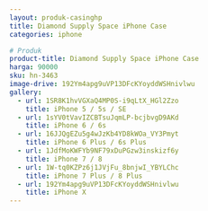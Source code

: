 ```yaml
---
layout: produk-casinghp
title: Diamond Supply Space iPhone Case
categories: iphone

# Produk
product-title: Diamond Supply Space iPhone Case
harga: 90000
sku: hn-3463
image-drive: 192Ym4apg9uVP13DFcKYoyddWSHnivlwu
gallery:
  - url: 1SR8K1hvVGXaQ4MP0S-i9qLtX_HGl2Zzo
    title: iPhone 5 / 5s / SE
  - url: 1sYV0tVavIZCBTsuJqmLP-bcjbvgD9AKd
    title: iPhone 6 / 6s
  - url: 16JJQgEZu5g4wJzKb4YD8kWOa_VY3Pmyt
    title: iPhone 6 Plus / 6s Plus
  - url: 1JdfMoKWFYb9NF79xDuPGzw3inskizf6y
    title: iPhone 7 / 8
  - url: 1W-tq0KZPz6j1JVjFu_8bnjwI_YBYLChc
    title: iPhone 7 Plus / 8 Plus
  - url: 192Ym4apg9uVP13DFcKYoyddWSHnivlwu
    title: iPhone X
---
```

